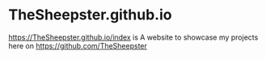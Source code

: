 # TheSheepster.github.io
https://TheSheepster.github.io/index is A website to showcase my projects here on https://github.com/TheSheepster
